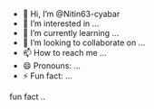 - 👋 Hi, I’m @Nitin63-cyabar
- 👀 I’m interested in ...
- 🌱 I’m currently learning ...
- 💞️ I’m looking to collaborate on ...
- 📫 How to reach me ...
- 😄 Pronouns: ...
- ⚡ Fun fact: ...

<!---
Nitin63-cyabar/Nitin63-cyabar is a ✨ special ✨ repository because its `README.md` (this file) appears on your GitHub profile.
You can click the Preview link to take a look at your changes.
--->fun fact ..
